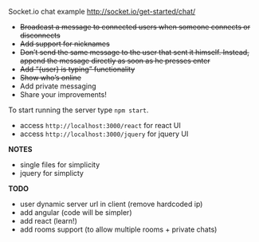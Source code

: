 Socket.io chat example http://socket.io/get-started/chat/
- ~~Broadcast a message to connected users when someone connects or disconnects~~
- ~~Add support for nicknames~~
- ~~Don’t send the same message to the user that sent it himself. Instead, append the message directly as soon as he presses enter~~
- ~~Add “{user} is typing” functionality~~
- ~~Show who’s online~~
- Add private messaging
- Share your improvements!

To start running the server type `npm start`.
- access `http://localhost:3000/react` for react UI
- access `http://localhost:3000/jquery` for jquery UI

**NOTES**
- single files for simplicity
- jquery for simplicty

**TODO**
- user dynamic server url in client (remove hardcoded ip)
- add angular (code will be simpler)
- add react (learn!)
- add rooms support (to allow multiple rooms + private chats)
